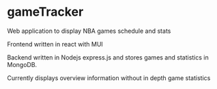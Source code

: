 # gameTracker

Web application to display NBA games schedule and stats 

Frontend written in react with MUI 

Backend written in Nodejs express.js and stores games and statistics in MongoDB.

Currently displays overview information without in depth game statistics